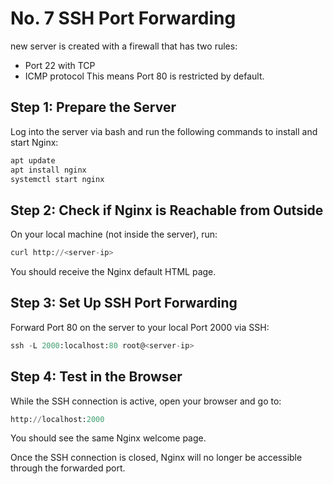 # No. 7 SSH Port Forwarding

new server is created with a firewall that has two rules:

- Port 22 with TCP
- ICMP protocol
  This means Port 80 is restricted by default.

## Step 1: Prepare the Server

Log into the server via bash and run the following commands to install and start Nginx:

```tf
apt update
apt install nginx
systemctl start nginx
```

## Step 2: Check if Nginx is Reachable from Outside

On your local machine (not inside the server), run:

```tf
curl http://<server-ip>
```

You should receive the Nginx default HTML page.

## Step 3: Set Up SSH Port Forwarding

Forward Port 80 on the server to your local Port 2000 via SSH:

```tf
ssh -L 2000:localhost:80 root@<server-ip>
```

## Step 4: Test in the Browser

While the SSH connection is active, open your browser and go to:

```tf
http://localhost:2000
```

You should see the same Nginx welcome page.

Once the SSH connection is closed, Nginx will no longer be accessible through the forwarded port.
